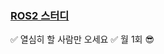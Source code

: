 ### [ROS2 스터디](https://udangtangtang-cording-oldcast1e.notion.site/ROS-2025-ROS-)
✅ 열심히 할 사람만 오세요
✅ 월 1회 😎